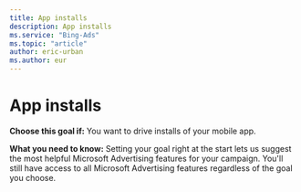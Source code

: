 ```yaml
---
title: App installs
description: App installs
ms.service: "Bing-Ads"
ms.topic: "article"
author: eric-urban
ms.author: eur
---
```


# App installs

**Choose this goal if:**  You want to drive installs of your mobile app.

**What you need to know:**  Setting your goal right at the start lets us suggest the most helpful Microsoft Advertising features for your campaign. You'll still have access to all Microsoft Advertising features regardless of the goal you choose.


